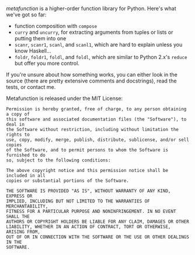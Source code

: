 *metafunction* is a higher-order function library for Python. Here's what we've got so far:

* function composition with `compose`
* `curry` and `uncurry`, for extracting arguments from tuples or lists or putting them into one
* `scanr`, `scanr1`, `scanl`, and `scanl1`, which are hard to explain unless you know Haskell...
* `foldr`, `foldr1`, `foldl`, and `foldl`, which are similar to Python 2.x's `reduce` but offer you more control.

If you're unsure about how something works, you can either look in the source (there are pretty extensive comments and docstrings), read the tests, or contact me.

Metafunction is released under the MIT License:

```
Permission is hereby granted, free of charge, to any person obtaining a copy of
this software and associated documentation files (the "Software"), to deal in
the Software without restriction, including without limitation the rights to
use, copy, modify, merge, publish, distribute, sublicense, and/or sell copies
of the Software, and to permit persons to whom the Software is furnished to do
so, subject to the following conditions:

The above copyright notice and this permission notice shall be included in all
copies or substantial portions of the Software.

THE SOFTWARE IS PROVIDED "AS IS", WITHOUT WARRANTY OF ANY KIND, EXPRESS OR
IMPLIED, INCLUDING BUT NOT LIMITED TO THE WARRANTIES OF MERCHANTABILITY,
FITNESS FOR A PARTICULAR PURPOSE AND NONINFRINGEMENT. IN NO EVENT SHALL THE
AUTHORS OR COPYRIGHT HOLDERS BE LIABLE FOR ANY CLAIM, DAMAGES OR OTHER
LIABILITY, WHETHER IN AN ACTION OF CONTRACT, TORT OR OTHERWISE, ARISING FROM,
OUT OF OR IN CONNECTION WITH THE SOFTWARE OR THE USE OR OTHER DEALINGS IN THE
SOFTWARE.
```

